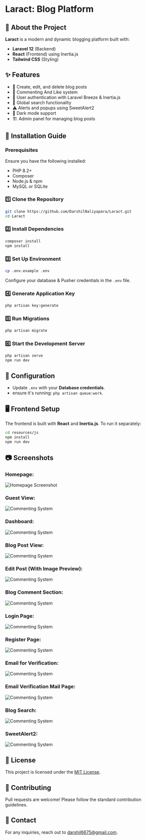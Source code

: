 # Laract: Blog Platform

## 🚀 About the Project
**Laract** is a modern and dynamic blogging platform built with:
- **Laravel 12** (Backend)
- **React** (Frontend) using Inertia.js
- **Tailwind CSS** (Styling)


## ✨ Features
- 📝 Create, edit, and delete blog posts
- 💬 Commenting And Like system
- 🔐 User authentication with Laravel Breeze & Inertia.js
- 🔎 Global search functionality
- ⚠️ Alerts and popups using SweetAlert2
- 🌙 Dark mode support
- 🏗️ Admin panel for managing blog posts

## 📌 Installation Guide

### Prerequisites
Ensure you have the following installed:
- PHP 8.2+
- Composer
- Node.js & npm
- MySQL or SQLite

### 1️⃣ Clone the Repository
```sh
git clone https://github.com/DarshilNaliyapara/Laract.git
cd Laract
```

### 2️⃣ Install Dependencies
```sh
composer install
npm install
```

### 3️⃣ Set Up Environment
```sh
cp .env.example .env
```
Configure your database & Pusher credentials in the `.env` file.

### 4️⃣ Generate Application Key
```sh
php artisan key:generate
```

### 5️⃣ Run Migrations 
```sh
php artisan migrate 
```

### 6️⃣ Start the Development Server
```sh
php artisan serve
npm run dev
```

## 🔧 Configuration
- Update `.env` with your **Database credentials**.
- ensure it's running: `php artisan queue:work`.

## 🖥️ Frontend Setup
The frontend is built with **React** and **Inertia.js**. To run it separately:
```sh
cd resources/js
npm install
npm run dev
```

## 📷 Screenshots
### Homepage:
![Homepage Screenshot](Screenshots/Home.png)

### Guest View:
![Commenting System](Screenshots/Guest.png)

### Dashboard:
![Commenting System](Screenshots/Dashboard.png)

### Blog Post View:
![Commenting System](Screenshots/Post.png)

### Edit Post (With Image Preview):
![Commenting System](Screenshots/Edit(with_image).png)

### Blog Comment Section:
![Commenting System](Screenshots/Blog_Comment.png)

### Login Page:
![Commenting System](Screenshots/Login.png)

### Register Page:
![Commenting System](Screenshots/Register.png)

### Email for Verification:
![Commenting System](Screenshots/Email_for_Verification.png)

### Email Verification Mail Page:
![Commenting System](Screenshots/Email_Verify.png)

### Blog Search:
![Commenting System](Screenshots/Global_Search.png)

### SweetAlert2:
![Commenting System](Screenshots/Post_alert.png)

## 📜 License
This project is licensed under the [MIT License](LICENSE).

## 🙌 Contributing
Pull requests are welcome! Please follow the standard contribution guidelines.

## 📧 Contact
For any inquiries, reach out to [darshil6675@gmail.com](mailto:darshil6675@gmail.com).

